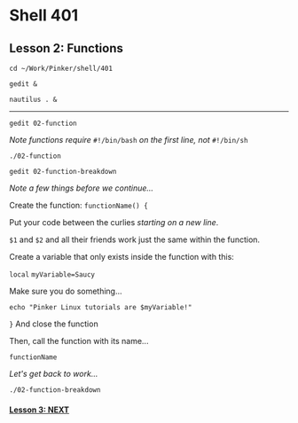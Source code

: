# Shell 401
## Lesson 2: Functions

`cd ~/Work/Pinker/shell/401`

`gedit &`

`nautilus . &`
___

`gedit 02-function`

*Note functions require* `#!/bin/bash` *on the first line, not* `#!/bin/sh`

`./02-function`

`gedit 02-function-breakdown`

*Note a few things before we continue...*

Create the function: `functionName() {`

Put your code between the curlies *starting on a new line*.

`$1` and `$2` and all their friends work just the same within the function.

Create a variable that only exists inside the function with this:

`local` `myVariable=Saucy`

Make sure you do something...

`echo "Pinker Linux tutorials are $myVariable!"`

`}` And close the function

Then, call the function with its name...

`functionName`

*Let's get back to work...*

`./02-function-breakdown`

#### [Lesson 3: NEXT](https://github.com/inkVerb/pinker/blob/master/401-shell/Lesson-03.md)
